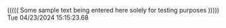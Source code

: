 ((((( Some sample text being entered here solely for testing purposes ))))) Tue 04/23/2024 15:15:23.68

